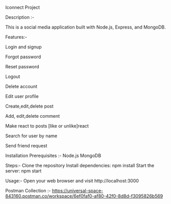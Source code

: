 
Iconnect Project

Description :-

This is a social media application built with Node.js, Express, and MongoDB.

Features:-

Login and signup 

Forgot password 

Reset password 

Logout

Delete account 

Edit user profile 

Create,edit,delete post 

Add, edit,delete comment 

Make react to posts [like or unlike]react 

Search for user by name 

Send friend request


Installation 
Prerequisites :-
Node.js
MongoDB

Steps:-
Clone the repository
Install dependencies: npm install
Start the server: npm start

Usage:-
Open your web browser and visit http://localhost:3000 

Postman Collection :-
https://universal-space-843160.postman.co/workspace/6ef0faf0-af80-42f0-8d8d-f3095826b569

